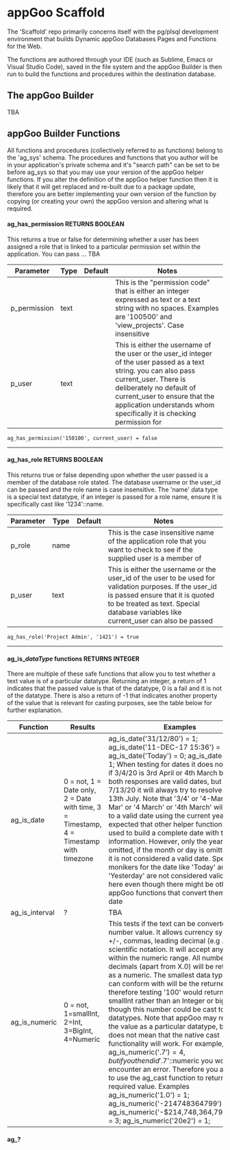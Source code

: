 # appGoo Scaffold
The 'Scaffold' repo primarily concerns itself with the pg/plsql development environment that builds Dynamic appGoo Databases Pages and Functions for the Web.

The functions are authored through your IDE (such as Sublime, Emacs or Visual Studio Code), saved in the file system and the appGoo Builder is then run to build the functions and procedures within the destination database.

## The appGoo Builder
TBA

## appGoo Builder Functions
All functions and procedures (collectively referred to as functions) belong to the 'ag_sys' schema. The procedures and functions that you author will be in your application's private schema and it's "search path" can be set to be before ag_sys so that you may use your version of the appGoo helper functions. If you alter the definition of the appGoo helper function then it is likely that it will get replaced and re-built due to a package update, therefore you are better implementing your own version of the function by copying (or creating your own) the appGoo version and altering what is required.

#### ag_has_permission RETURNS BOOLEAN

This returns a true or false for determining whether a user has been assigned a role that is linked to a particular permission set within the application. You can pass ... TBA

Parameter | Type | Default | Notes
--------- | ---- | ------- | -----
p_permission | text | | This is the "permission code" that is either an integer expressed as text or a text string with no spaces. Examples are '100500' and 'view_projects'. Case insensitive
p_user | text | | This is either the username of the user or the user_id integer of the user passed as a text string. you can also pass current_user. There is deliberately no default of current_user to ensure that the application understands whom specifically it is checking permission for
```
ag_has_permission('150100', current_user) = false
```
------------------------


#### ag_has_role RETURNS BOOLEAN
This returns true or false depending upon whether the user passed is a member of the database role stated. The database username or the user_id can be passed and the role name is case insensitive. The 'name' data type is a special text datatype, if an integer is passed for a role name, ensure it is specifically cast like '1234'::name. 

Parameter | Type | Default | Notes
--------- | ---- | ------- | -----
p_role | name | | This is the case insensitive name of the application role that you want to check to see if the supplied user is a member of
p_user | text | | This is either the username or the user_id of the user to be used for validation purposes. If the user_id is passed ensure that it is quoted to be treated as text. Special database variables like current_user can also be passed
```
ag_has_role('Project Admin', '1421') = true
```
--------------------------

#### ag_is_*dataType* functions RETURNS INTEGER
There are multiple of these safe functions that allow you to test whether a text value is of a particular datatype. Returning an integer, a return of 1 indicates that the passed value is that of the datatype, 0 is a fail and it is not of the datatype. There is also a return of -1 that indicates another property of the value that is relevant for casting purposes, see the table below for further explanation.

Function | Results | Examples
-------- | ----------- | --------
ag_is_date | 0 = not, 1 = Date only, 2 = Date with time, 3 = Timestamp, 4 = Timestamp with timezone | ag_is_date('31/12/80') = 1; ag_is_date('11-DEC-17 15:36') = -1; ag_is_date('Today') = 0; ag_is_date('3/4') = 1; When testing for dates it does not matter if 3/4/20 is 3rd April or 4th March because both responses are valid dates, but if it is 7/13/20 it will always try to resolve this to 13th July. Note that '3/4' or '4-Mar' or '4 Mar' or '4 March' or '4th March' will resolve to a valid date using the current year as it is expected that other helper functions can be used to build a complete date with this information. However, only the year may be omitted, if the month or day is omitted then it is not considered a valid date. Special monikers for the date like 'Today' and 'Yesterday' are not considered valid dates here even though there might be other appGoo functions that convert them to a date
ag_is_interval | ? | TBA
ag_is_numeric | 0 = not, 1=smallInt, 2=Int, 3=BigInt, 4=Numeric | This tests if the text can be converted to a number value. It allows currency symbols, +/-, commas, leading decimal (e.g .3) and scientific notation. It will accept any number within the numeric range. All numbers with decimals (apart from X.0) will be returned as a numeric. The smallest data type that it can conform with will be the returned result, therefore testing '100' would return a smallInt rather than an Integer or bigInt even though this number could be cast to all 3 datatypes. Note that appGoo may recognise the value as a particular datatype, but it does not mean that the native cast functionality will work. For example, ag_is_numeric('$.7') = 4, but if you then did '$.7'::numeric you would encounter an error. Therefore you are best to use the ag_cast function to return the required value. Examples ag_is_numeric('1.0') = 1; ag_is_numeric('-214748364799') = 3; ag_is_numeric('-$214,748,364,799.0000') = 3; ag_is_numeric('20e2') = 1;


#### ag_?


